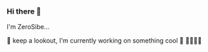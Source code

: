 ### Hi there 👋 
I'm ZeroSibe...

👀 keep a lookout, 
I'm currently working on something cool 🌱
😶‍🌫️🐣🐥
<!--
**ZeroSibe/ZeroSibe** is a ✨ _special_ ✨ repository because its `README.md` (this file) appears on your GitHub profile.

Here are some ideas to get you started:

- 🔭 I’m currently working on ...
- 🌱 I’m currently learning ...
- 👯 I’m looking to collaborate on ...
- 🤔 I’m looking for help with ...
- 💬 Ask me about ...
- 📫 How to reach me: ...
- 😄 Pronouns: ...
- ⚡ Fun fact: ...
-->
